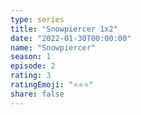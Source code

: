 ```yaml
--- 
type: series 
title: "Snowpiercer 1x2" 
date: "2022-01-30T00:00:00" 
name: "Snowpiercer" 
season: 1 
episode: 2 
rating: 3 
ratingEmoji: "⭐️⭐️⭐️" 
share: false 
---
```

